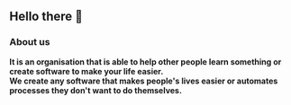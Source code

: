 ## Hello there 👋

### About us

**It is an organisation that is able to help other people learn something or create software to make your life easier. <br>
We create any software that makes people's lives easier or automates processes they don't want to do themselves.**
